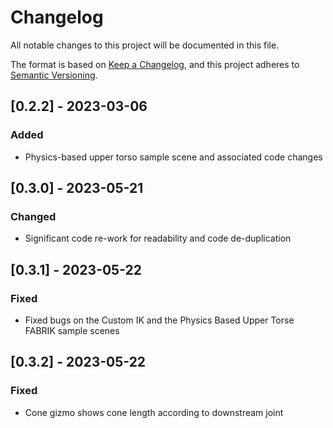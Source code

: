 # Changelog

All notable changes to this project will be documented in this file.

The format is based on [Keep a Changelog](https://keepachangelog.com/en/1.0.0/),
and this project adheres to [Semantic Versioning](https://semver.org/spec/v2.0.0.html).

## [0.2.2] - 2023-03-06

### Added

- Physics-based upper torso sample scene and associated code changes

## [0.3.0] - 2023-05-21

### Changed

- Significant code re-work for readability and code de-duplication

## [0.3.1] - 2023-05-22

### Fixed

- Fixed bugs on the Custom IK and the Physics Based Upper Torse FABRIK sample scenes

## [0.3.2] - 2023-05-22

### Fixed

- Cone gizmo shows cone length according to downstream joint